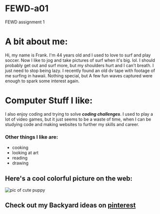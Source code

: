 # FEWD-a01
FEWD assignment 1

# A bit about me:

Hi, my name is Frank. I'm 44 years old and I used to love to surf and play soccer. Now I like to jog and take pictures of surf when it's big. lol. I should probably get out and surf more, but my shoulders hurt and I can't breath. I just need to stop being lazy. I recently found an old dv tape with footage of me surfing in hawaii. Nothing special, but A few fun waves captured were enough to spark some interest again.


# Computer Stuff I like:
I also enjoy coding and trying to solve _**coding challenges**_. I used to play a lot of video games, but it just seems to be a waste of time, when I can be studying code and making websites to further my skills and career.

### Other things I like are:
* cooking
* looking at art
* reading
* drawing

## Here's a cool colorful picture on the web:
![pic of cute puppy](http://www.zarias.com/wp-content/uploads/2015/12/18-cute-puppies.jpg)

## Check out my Backyard ideas on [pinterest](https://pin.it/nqmm2tawbqz6i5)
